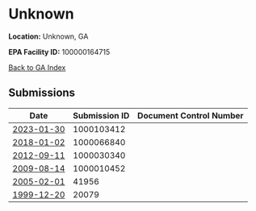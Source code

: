 # Unknown

**Location:** Unknown, GA

**EPA Facility ID:** 100000164715

[Back to GA Index](../../index.md)

## Submissions

| Date | Submission ID | Document Control Number |
|------|--------------|-------------------------|
| [2023-01-30](submissions/1000103412.md) | 1000103412 |  |
| [2018-01-02](submissions/1000066840.md) | 1000066840 |  |
| [2012-09-11](submissions/1000030340.md) | 1000030340 |  |
| [2009-08-14](submissions/1000010452.md) | 1000010452 |  |
| [2005-02-01](submissions/41956.md) | 41956 |  |
| [1999-12-20](submissions/20079.md) | 20079 |  |
